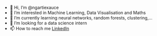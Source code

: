 - 👋 Hi, I’m @ngartiexauce
- 👀 I’m interested in Machine Learning, Data Visualisation and Maths
- 🌱 I’m currently learning neural networks, random forests, clustering,...
- 💞️ I’m looking for a data science intern
- 📫 How to reach me [LinkedIn](https://www.linkedin.com/in/ngartiexauce)

<!---
ngartiexauce/ngartiexauce is a ✨ special ✨ repository because its `README.md` (this file) appears on your GitHub profile.
You can click the Preview link to take a look at your changes.
--->
